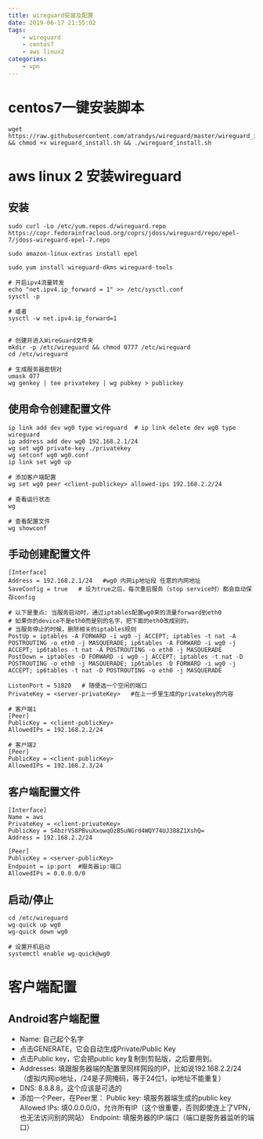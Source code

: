 ```yaml
---
title: wireguard安装及配置
date: 2019-06-17 21:55:02
tags:
    - wireguard
    - centos7
    - aws linux2
categories:
    - vpn
---
```


# centos7一键安装脚本

```
wget https://raw.githubusercontent.com/atrandys/wireguard/master/wireguard_install.sh && chmod +x wireguard_install.sh && ./wireguard_install.sh
```

# aws linux 2 安装wireguard

## 安装

```
sudo curl -Lo /etc/yum.repos.d/wireguard.repo https://copr.fedorainfracloud.org/coprs/jdoss/wireguard/repo/epel-7/jdoss-wireguard-epel-7.repo

sudo amazon-linux-extras install epel

sudo yum install wireguard-dkms wireguard-tools

# 开启ipv4流量转发
echo "net.ipv4.ip_forward = 1" >> /etc/sysctl.conf
sysctl -p

# 或者
sysctl -w net.ipv4.ip_forward=1


# 创建并进入WireGuard文件夹
mkdir -p /etc/wireguard && chmod 0777 /etc/wireguard
cd /etc/wireguard

# 生成服务器密钥对
umask 077
wg genkey | tee privatekey | wg pubkey > publickey
```

## 使用命令创建配置文件

```
ip link add dev wg0 type wireguard  # ip link delete dev wg0 type wireguard
ip address add dev wg0 192.168.2.1/24
wg set wg0 private-key ./privatekey
wg setconf wg0 wg0.conf
ip link set wg0 up

# 添加客户端配置
wg set wg0 peer <client-publickey> allowed-ips 192.168.2.2/24

# 查看运行状态
wg

# 查看配置文件
wg showconf
```

## 手动创建配置文件

```
[Interface]
Address = 192.168.2.1/24   #wg0 内网ip地址段 任意的内网地址
SaveConfig = true   # 设为true之后，每次重启服务（stop service时）都会自动保存config

# 以下是重点: 当服务启动时，通过iptables配置wg0来的流量forward到eth0
# 如果你的device不是eth0而是别的名字，把下面的eth0改成别的。
# 当服务停止的时候，删除相关的iptables规则
PostUp = iptables -A FORWARD -i wg0 -j ACCEPT; iptables -t nat -A POSTROUTING -o eth0 -j MASQUERADE; ip6tables -A FORWARD -i wg0 -j ACCEPT; ip6tables -t nat -A POSTROUTING -o eth0 -j MASQUERADE
PostDown = iptables -D FORWARD -i wg0 -j ACCEPT; iptables -t nat -D POSTROUTING -o eth0 -j MASQUERADE; ip6tables -D FORWARD -i wg0 -j ACCEPT; ip6tables -t nat -D POSTROUTING -o eth0 -j MASQUERADE
 
ListenPort = 51820   # 随便选一个空闲的端口
PrivateKey = <server-privateKey>   #在上一步里生成的privatekey的内容

# 客户端1
[Peer]
PublicKey = <client-publicKey>
AllowedIPs = 192.168.2.2/24

# 客户端2
[Peer]
PublicKey = <client-publicKey>
AllowedIPs = 192.168.2.3/24
```

## 客户端配置文件
```
[Interface]
Name = aws
PrivateKey = <client-privateKey>
PublicKey = S4bzrVS8PBvuXxowqOzB5uNGrd4WQY74UJ388Z1XshQ=
Address = 192.168.2.2/24

[Peer]
PublicKey = <server-publicKey>
Endpoint = ip:port  #服务器ip:端口
AllowedIPs = 0.0.0.0/0
```

## 启动/停止

```
cd /etc/wireguard
wg-quick up wg0
wg-quick down wg0

# 设置开机启动
systemctl enable wg-quick@wg0
```

# 客户端配置

## Android客户端配置

* Name: 自己起个名字
* 点击GENERATE，它会自动生成Private/Public Key
* 点击Public key，它会把public key复制到剪贴版，之后要用到。
* Addresses: 填跟服务器端的配置里同样网段的IP，比如说192.168.2.2/24 （虚拟内网ip地址，/24是子网掩码，等于24位1，ip地址不能重复）
* DNS: 8.8.8.8，这个应该是可选的
* 添加一个Peer，在Peer里：
    Public key: 填服务器端生成的public key
    Allowed IPs: 填0.0.0.0/0，允许所有IP（这个很重要，否则即使连上了VPN，也无法访问别的网站）
    Endpoint: 填服务器的IP:端口（端口是服务器监听的端口）

